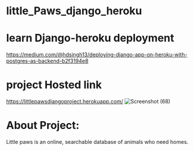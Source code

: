 # little_Paws_django_heroku
# learn Django-heroku deployment
https://medium.com/@hdsingh13/deploying-django-app-on-heroku-with-postgres-as-backend-b2f3194e8
# project Hosted link
https://littlepawsdjangoproject.herokuapp.com/
![Screenshot (68)](https://user-images.githubusercontent.com/62648927/118855456-69693b80-b8f3-11eb-9af5-cd5e876377bb.png)

# About Project:


Little paws is an online, searchable database of animals who need homes.
